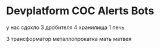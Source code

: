 # Devplatform COC Alerts Bots
у нас сдохло
3 дробителя
4 хранилища
1 печь

3 трансформатор
металлопрокатка
мать матвея